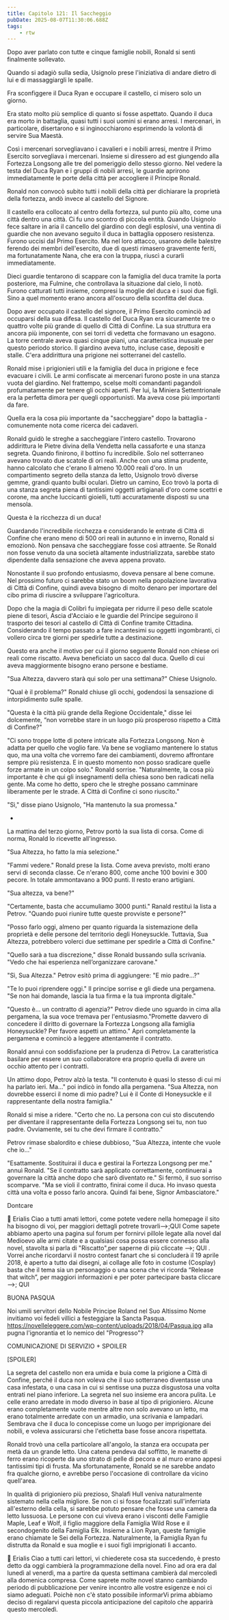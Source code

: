 ```yaml
---
title: Capitolo 121: Il Saccheggio
pubDate: 2025-08-07T11:30:06.688Z
tags:
    - rtw
---
```







Dopo aver parlato con tutte e cinque famiglie nobili, Ronald si sentì finalmente sollevato.






Quando si adagiò sulla sedia, Usignolo prese l'iniziativa di andare dietro di lui e di massaggiargli le spalle.






Fra sconfiggere il Duca Ryan e occupare il castello, ci misero solo un giorno.






Era stato molto più semplice di quanto si fosse aspettato. Quando il duca era morto in battaglia, quasi tutti i suoi uomini si erano arresi. I mercenari, in particolare, disertarono e si inginocchiarono esprimendo la volontà di servire Sua Maestà.






Così i mercenari sorvegliavano i cavalieri e i nobili arresi, mentre il Primo Esercito sorvegliava i mercenari. Insieme si diressero ad est giungendo alla Fortezza Longsong alle tre del pomeriggio dello stesso giorno. Nel vedere la testa del Duca Ryan e i gruppi di nobili arresi, le guardie aprirono immediatamente le porte della città per accogliere il Principe Ronald.






Ronald non convocò subito tutti i nobili della città per dichiarare la proprietà della fortezza, andò invece al castello del Signore.






Il castello era collocato al centro della fortezza, sul punto più alto, come una città dentro una città. Ci fu uno scontro di piccola entità. Quando Usignolo fece saltare in aria il cancello del giardino con degli esplosivi, una ventina di guardie che non avevano seguito il duca in battaglia opposero resistenza. Furono uccisi dal Primo Esercito. Ma nel loro attacco, usarono delle balestre ferendo dei membri dell'esercito, due di questi rimasero gravemente feriti, ma fortunatamente Nana, che era con la truppa, riuscì a curarli immediatamente.






Dieci guardie tentarono di scappare con la famiglia del duca tramite la porta posteriore, ma Fulmine, che controllava la situazione dal cielo, li notò. Furono catturati tutti insieme, compresi la moglie del duca e i suoi due figli. Sino a quel momento erano ancora all'oscuro della sconfitta del duca.






Dopo aver occupato il castello del signore, il Primo Esercito cominciò ad occuparsi della sua difesa. Il castello del Duca Ryan era sicuramente tre o quattro volte più grande di quello di Città di Confine. La sua struttura era ancora più imponente, con sei torri di vedetta che formavano un esagono. La torre centrale aveva quasi cinque piani, una caratteristica inusuale per questo periodo storico. Il giardino aveva tutto, incluse case, depositi e stalle. C'era addirittura una prigione nei sotterranei del castello.






Ronald mise i prigionieri utili e la famiglia del duca in prigione e fece evacuare i civili. Le armi confiscate ai mercenari furono poste in una stanza vuota del giardino. Nel frattempo, scelse molti comandanti pagandoli profumatamente per tenere gli occhi aperti. Per lui, la Miniera Settentrionale era la perfetta dimora per quegli opportunisti. Ma aveva cose più importanti da fare.






Quella era la cosa più importante da "saccheggiare" dopo la battaglia - comunemente nota come ricerca dei cadaveri.






Ronald guidò le streghe a saccheggiare l'intero castello. Trovarono addirittura le Pietre divina della Vendetta nella cassaforte e una stanza segreta. Quando finirono, il bottino fu incredibile. Solo nel sotterraneo avevano trovato due scatole di ori reali.  Anche con una stima prudente, hanno calcolato che c'erano lì almeno 10.000 reali d'oro. In un compartimento segreto della stanza da letto, Usignolo trovò diverse gemme, grandi quanto bulbi oculari. Dietro un camino, Eco trovò la porta di una stanza segreta piena di tantissimi oggetti artigianali d'oro come scettri e corone, ma anche luccicanti gioielli, tutti accuratamente disposti su una mensola.






Questa è la ricchezza di un duca!






Guardando l'incredibile ricchezza e considerando le entrate di Città di Confine che erano meno di 500 ori reali in autunno e in inverno, Ronald si emozionò. Non pensava che saccheggiare fosse così attraente. Se Ronald non fosse venuto da una società altamente industrializzata, sarebbe stato dipendente dalla sensazione che aveva appena provato.






Nonostante il suo profondo entusiasmo, doveva pensare al bene comune. Nel prossimo futuro ci sarebbe stato un boom nella popolazione lavorativa di Città di Confine, quindi aveva bisogno di molto denaro per importare del cibo prima di riuscire a sviluppare l'agricoltura.






Dopo che la magia di Colibrì fu impiegata per ridurre il peso delle scatole piene di tesori, Ascia d'Acciaio e le guardie del Principe seguirono il trasporto dei tesori al castello di Città di Confine tramite Cittadina. Considerando il tempo passato a fare incantesimi su oggetti ingombranti, ci vollero circa tre giorni per spedirle tutte a destinazione.






Questo era anche il motivo per cui il giorno seguente Ronald non chiese ori reali come riscatto. Aveva beneficiato un sacco dal duca. Quello di cui aveva maggiormente bisogno erano persone e bestiame.






"Sua Altezza, davvero starà qui solo per una settimana?" Chiese Usignolo.






"Qual è il problema?" Ronald chiuse gli occhi, godendosi la sensazione di intorpidimento sulle spalle.






"Questa è la città più grande della Regione Occidentale," disse lei dolcemente, “non vorrebbe stare in un luogo più prosperoso rispetto a Città di Confine?"






"Ci sono troppe lotte di potere intricate alla Fortezza Longsong. Non è adatta per quello che voglio fare. Va bene se vogliamo mantenere lo status quo, ma una volta che vorremo fare dei cambiamenti, dovremo affrontare sempre più resistenza. E in questo momento non posso sradicare quelle forze armate in un colpo solo." Ronald sorrise. "Naturalmente, la cosa più importante è che qui gli insegnamenti della chiesa sono ben radicati nella gente. Ma come ho detto, spero che le streghe possano camminare liberamente per le strade. A Città di Confine ci sono riuscito."






"Sì," disse piano Usignolo, "Ha mantenuto la sua promessa."


*


La mattina del terzo giorno, Petrov portò la sua lista di corsa. Come di norma, Ronald lo ricevette all'ingresso.






"Sua Altezza, ho fatto la mia selezione."






"Fammi vedere." Ronald prese la lista. Come aveva previsto, molti erano servi di seconda classe. Ce n'erano 800, come anche 100 bovini e 300 pecore. In totale ammontavano a 900 punti. Il resto erano artigiani.






"Sua altezza, va bene?"






"Certamente, basta che accumuliamo 3000 punti." Ranald restituì la lista a Petrov. "Quando puoi riunire tutte queste provviste e persone?"






"Posso farlo oggi, almeno per quanto riguarda la sistemazione della proprietà e delle persone del territorio degli Honeysuckle. Tuttavia, Sua Altezza, potrebbero volerci due settimane per spedirle a Città di Confine."






"Quello sarà a tua discrezione," disse Ronald bussando sulla scrivania. "Vedo che hai esperienza nell’organizzare carovane."






"Sì, Sua Altezza." Petrov esitò prima di aggiungere: "E mio padre...?"






"Te lo puoi riprendere oggi." Il principe sorrise e gli diede una pergamena. "Se non hai domande, lascia la tua firma e la tua impronta digitale."






"Questo è... un contratto di agenzia?" Petrov diede uno sguardo in cima alla pergamena, la sua voce tremava per l'entusiasmo."Promette davvero di concedere il diritto di governare la Fortezza Longsong alla famiglia Honeysuckle? Per favore aspetti un attimo." Aprì completamente la pergamena e cominciò a leggere attentamente il contratto.






Ronald annuì con soddisfazione per la prudenza di Petrov. La caratteristica basilare per essere un suo collaboratore era proprio quella di avere un occhio attento per i contratti.






Un attimo dopo, Petrov alzò la testa. "Il contenuto è quasi lo stesso di cui mi ha parlato ieri. Ma..." poi indicò in fondo alla pergamena. "Sua Altezza, non dovrebbe esserci il nome di mio padre? Lui è il Conte di Honeysuckle e il rappresentante della nostra famiglia."






Ronald si mise a ridere. "Certo che no. La persona con cui sto discutendo per diventare il rappresentante della Fortezza Longsong sei tu, non tuo padre. Ovviamente, sei tu che devi firmare il contratto."






Petrov rimase sbalordito e chiese dubbioso, "Sua Altezza, intente che vuole che io..."






"Esattamente. Sostituirai il duca e gestirai la Fortezza Longsong per me." annuì Ronald. "Se il contratto sarà applicato correttamente, continuerai a governare la città anche dopo che sarò diventato re." Si fermò, il suo sorriso scomparve. "Ma se violi il contratto, finirai come il duca. Ho invaso questa città una volta e posso farlo ancora. Quindi fai bene, Signor Ambasciatore."






Dontcare


 






💬 Erialis Ciao a tutti amati lettori, come potete vedere nella homepage il sito ha bisogno di voi, per maggiori dettagli potrete trovarli-->;QUI Come sapete abbiamo aperto una pagina sul forum per fornirvi pillole legate alla novel dal Medioevo alle armi citate e a qualsiasi cosa possa essere connesso alla novel, stavolta si parla di "Riscatto",per saperne di più cliccate -->; QUI . Vorrei anche ricordarvi il nostro contest fanart che si concluderà il 19 aprile 2018, è aperto a tutto dai disegni, ai collage alle foto in costume (Cosplay) basta che il tema sia un personaggio o una scena che vi ricorda “Release that witch”, per maggiori informazioni e per poter partecipare basta cliccare -->; QUI
                                


                                


BUONA PASQUA








Noi umili servitori dello Nobile Principe Roland nel Suo Altissimo Nome invitiamo
voi fedeli villici  a festeggiare
la Sancta Pasqua.
https://novelleleggere.com/wp-content/uploads/2018/04/Pasqua.jpg
alla pugna l'ignorantia et lo nemico del "Progresso"?




                                


                                


COMUNICAZIONE DI SERVIZIO + SPOILER


[SPOILER]






La segreta del castello non era umida e buia come la prigione a Città di Confine, perché il duca non voleva che il suo sotterraneo diventasse una casa infestata, o una casa in cui si sentisse una puzza disgustosa una volta entrati nel piano inferiore. La segreta nel suo insieme era ancora pulita. Le celle erano arredate in modo diverso in base al tipo di prigioniero. Alcune erano completamente vuote mentre altre non solo avevano un letto, ma erano totalmente arredate con un armadio, una scrivania e lampadari. Sembrava che il duca lo concepisse come un luogo per imprigionare dei nobili, e voleva assicurarsi che l'etichetta base fosse ancora rispettata.


Ronald trovò una cella particolare all'angolo, la stanza era occupata per metà da un grande letto. Una catena pendeva dal soffitto, le manette di ferro erano ricoperte da uno strato di pelle di pecora e al muro erano appesi tantissimi tipi di frusta. Ma sfortunatamente, Ronald se ne sarebbe andato fra qualche giorno, e avrebbe perso l'occasione di controllare da vicino quell'area.


In qualità di prigioniero più prezioso, Shalafi Hull veniva naturalmente sistemato nella cella migliore. Se non ci si fosse focalizzati sull'inferriata all'esterno della cella, si sarebbe potuto pensare che fosse una camera da letto lussuosa. Le persone con cui viveva erano i visconti delle Famiglie Maple, Leaf e Wolf, il figlio maggiore della Famiglia Wild Rose e il secondogenito della Famiglia Elk. Insieme a Lion Ryan, queste famiglie erano chiamate le Sei della Fortezza. Naturalmente, la Famiglia Ryan fu distrutta da Ronald e sua moglie e i suoi figli imprigionati lì accanto.






💬 Erialis Ciao a tutti cari lettori, vi chiederete cosa sta succedendo, è presto detto da oggi cambierà la programmazione della novel. Fino ad ora era dal lunedì al venerdì, ma a partire da questa settimana cambierà dal mercoledì alla domenica compresa. Come saprete molte novel stanno cambiando periodo di pubblicazione per venire incontro alle vostre esigenze e noi ci siamo adeguati.  Poichè non c'è stato possibile informarVi prima abbiamo deciso di regalarvi questa piccola anticipazione del capitolo che apparirà questo mercoledì.
                                


                                



